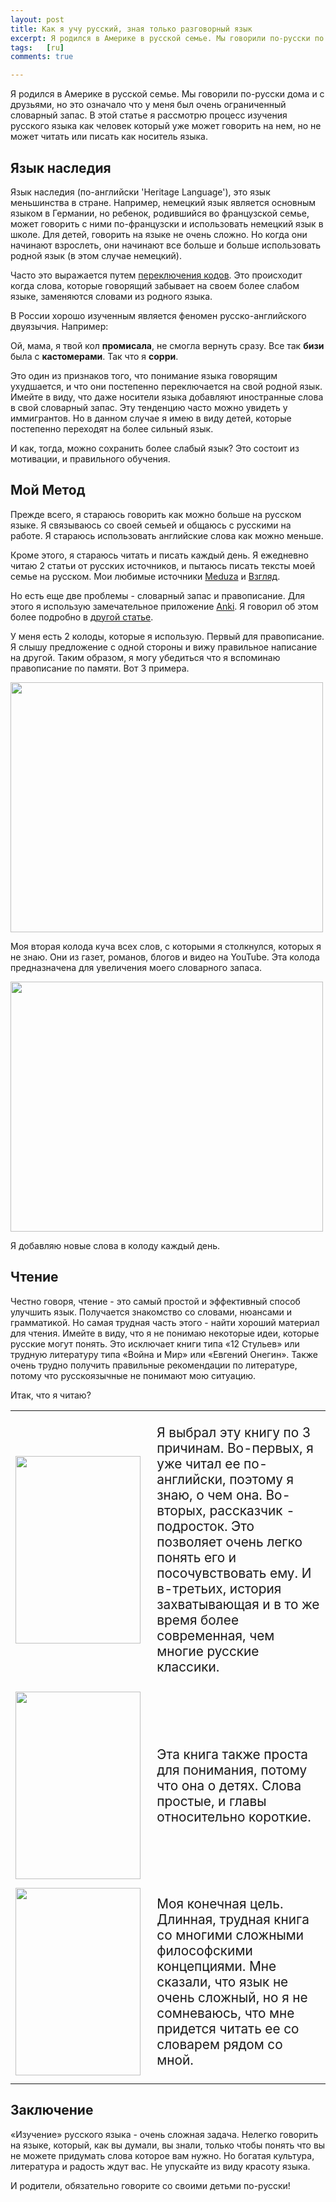 ```yaml
---
layout: post
title: Как я учу русский, зная только разговорный язык
excerpt: Я родился в Америке в русской семье. Мы говорили по-русски по дому и с друзьями, но это означало, что у меня был очень ограниченный словарный запас. В этой статье я рассмотрю процесс изучения русского языка как человек который уже может говорить на нем, но не может читать или писать как носитель языка.
tags:   [ru]
comments: true

---
```


Я родился в Америке в русской семье. Мы говорили по-русски дома и с друзьями, но это означало что у меня был очень ограниченный словарный запас. В этой статье я рассмотрю процесс изучения русского языка как человек который уже может говорить на нем, но не может читать или писать как носитель языка.

## Язык наследия
Язык наследия (по-английски 'Heritage Language'), это язык меньшинства в стране. Например, немецкий язык является основным языком в Германии, но ребенок, родившийся во французской семье, может говорить с ними по-французски и использовать немецкий язык в школе. Для детей, говорить на языке не очень сложно. Но когда они начинают взрослеть, они начинают все больше и больше использовать родной язык (в этом случае немецкий).

Часто это выражается путем [переключения кодов](https://ru.wikipedia.org/wiki/%D0%9F%D0%B5%D1%80%D0%B5%D0%BA%D0%BB%D1%8E%D1%87%D0%B5%D0%BD%D0%B8%D0%B5_%D0%BA%D0%BE%D0%B4%D0%BE%D0%B2). Это происходит когда слова, которые говорящий забывает на своем более слабом языке, заменяются словами из родного языка.

В России хорошо изученным является феномен русско-английского двуязычия. Например:

Ой, мама, я твой кол **промисала**, не смогла вернуть сразу. Все так **бизи** была с **кастомерами**. Так что я **сорри**.

Это один из признаков того, что понимание языка говорящим ухудшается, и что они постепенно переключается на свой родной язык. 
Имейте в виду, что даже носители языка добавляют иностранные слова в свой словарный запас. Эту тенденцию часто можно увидеть у иммигрантов. Но в данном случае я имею в виду детей, которые постепенно переходят на более сильный язык.

И как, тогда, можно сохранить более слабый язык? Это состоит из мотивации, и правильного обучения.

## Мой Метод
Прежде всего, я стараюсь говорить как можно больше на русском языке. Я связываюсь со своей семьей и общаюсь с русскими на работе. Я стараюсь использовать английские слова как можно меньше.

Кроме этого, я стараюсь читать и писать каждый день. Я ежедневно читаю 2 статьи от русских источников, и пытаюсь писать тексты моей семье на русском. Мои любимые источники [Meduza](https://meduza.io/) и [Взгляд](https://vz.ru/).

Но есть еще две проблемы - словарный запас и правописание. Для этого я использую замечательное приложение [Anki](https://ru.wikipedia.org/wiki/Anki). Я говорил об этом более подробно в [другой статье](https://zuker.io/articles/2019-07/anki).

У меня есть 2 колоды, которые я использую. Первый для правописание. Я слышу предложение с одной стороны и вижу правильное написание на другой. Таким образом, я могу убедиться что я вспоминаю правописание по памяти. Вот 3 примера.

<img src="https://i.imgur.com/pWlpyq7.png" width="500" height="400">

Моя вторая колода куча всех слов, с которыми я столкнулся, которых я не знаю. Они из газет, романов, блогов и видео на YouTube. Эта колода предназначена для увеличения моего словарного запаса.

<img src="https://i.imgur.com/CB79WCJ.png" width="500" height="400">

Я добавляю новые слова в колоду каждый день.

## Чтение
Честно говоря, чтение - это самый простой и эффективный способ улучшить язык. Получается знакомство со словами, нюансами и грамматикой. Но самая трудная часть этого - найти хороший материал для чтения. Имейте в виду, что я не понимаю некоторые идеи, которые русские могут понять. Это исключает книги типа «12 Стульев» или трудную литературу типа «Война и Мир» или «Евгений Онегин». Также очень трудно получить правильные рекомендации по литературе, потому что русскоязычные не понимают мою ситуацию.

Итак, что я читаю?

<table>
<colgroup>
<col width="20%" />
<col width="50%" />
</colgroup>
<tbody>
<tr>
<td><img src="https://audiokniga.live/uploads/topics/preview/00/00/10/74/45e154ab9d.jpg" width="200" height="300"> </td>
<td><p style="font-size:130%;">
Я выбрал эту книгу по 3 причинам. Во-первых, я уже читал ее по-английски, поэтому я знаю, о чем она. Во-вторых, рассказчик - подросток. Это позволяет очень легко понять его и посочувствовать ему. И в-третьих, история захватывающая и в то же время более современная, чем многие русские классики.</p></td>
</tr>
<tr>
<td><img src="https://j.livelib.ru/boocover/1000442475/200/35c3/Uilyam_Golding__Povelitel_muh.jpg" width="200" height="300"></td>
<td><p style="font-size:130%;">
Эта книга также проста для понимания, потому что она о детях. Слова простые, и главы относительно короткие.</p>
</td>
</tr>
<tr>
<td><img src="https://j.livelib.ru/boocover/1000320604/o/d08a/F._M._Dostoevskij__Prestuplenie_i_nakazanie.jpeg
" width="200" height="300"></td>
<td><p style="font-size:130%;">
Моя конечная цель. Длинная, трудная книга со многими сложными философскими концепциями. Мне сказали, что язык не очень сложный, но я не сомневаюсь, что мне придется читать ее со словарем рядом со мной.</p>
</td>
</tr>
</tbody>
</table>

## Заключение
«Изучение» русского языка - очень сложная задача. Нелегко говорить на языке, который, как вы думали, вы знали, только чтобы понять что вы не можете придумать слова которое вам нужно. Но богатая культура, литература и радость ждут вас. Не упускайте из виду красоту языка.

И родители, обязательно говорите со своими детьми по-русски!
























